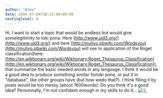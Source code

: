 ```yaml
---
author: "Alex"
date: 2008-07-04T18:23:00+00:00
nestinglevel: 0
---
```

Hi, I want to start a topic that would be endless but would give somelegitimity to toki pona. Here [http://www.uld3.org/](http://www.uld3.org/) and here [http://mulivo.pbwiki.com/Wordsyou](http://mulivo.pbwiki.com/Wordsyou) will see to application of the Roget classification(here:[http://en.wiktionary.org/wiki/Wiktionary:Roget_Thesaurus_Classification](http://en.wiktionary.org/wiki/Wiktionary:Roget_Thesaurus_Classification)), that summarize the basic needed words in any language. I think it would be a good idea to produce something similar fortoki pona, or put it in "database", like other groups have (but how wedo that?). I think filling it by posts would be too messy (about 1600words). Do you think it's a good idea? Personnally, I'm not confident enough in my skills to do it... ![:)](images/smilies/icon_e_smile.gif "Smile"),